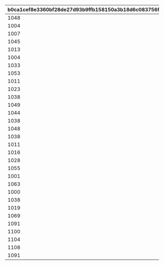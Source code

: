 |b0ca1cef8e3360bf28de27d93b9ffb158150a3b18d6c083756fb626b8c9749d1|929a2576506141c9fa691b96f28d00e932ccf2eba897d8240bf7b44578d9eb8c|97d63bd31f6091b4071f1b329d5ca625362a2ae494036b2f283a0aef4710bcba|9a809af5881e59cbcad0715b90f1c7a4c272b2c50aa60160e3f3799e84b630ac|834464688b49da1425e85ea84e78d82d400b318ffd53cc44add05021e031b772|
| --- | --- | --- | --- | --- |
|1048|1037|1045|1|1025|
|1004|1062|1006|2|1003|
|1007|1029|1006|3|1003|
|1045|1025|1062|4|1047|
|1013|1003|1022|5|1043|
|1004|1048|1019|6|1006|
|1033|1037|1003|7|1062|
|1053|1050|1059|8|1056|
|1011|1030|1034|9|1001|
|1023|1046|1026|10|1063|
|1038|1014|1044|11|1020|
|1049|1008|1040|12|1017|
|1044|1017|1020|13|1023|
|1038|1001|1020|14|1017|
|1048|1036|1008|15|1030|
|1038|1004|1011|16|1044|
|1011|1005|1022|17|1043|
|1016|1042|1047|18|1046|
|1028|1041|1063|19|1014|
|1055|1061|1058|20|1052|
|1001|1031|1024|21|1025|
|1063|1064|1005|22|1024|
|1000|1066|1044|23|1040|
|1038|1076|1010|24|1000|
|1019|1077|1043|25|1003|
|1069|1071|1068|26|1070|
|1091|1089|1090|27|1092|
|1100|1097|1099|28|1098|
|1104|1101|1103|29|1102|
|1108|1105|1107|30|1106|
|1091|1088|1090|31|1089|